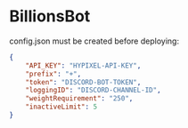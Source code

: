 # BillionsBot
config.json must be created before deploying:
```json
{
    "API_KEY": "HYPIXEL-API-KEY",
    "prefix": "+",
    "token": "DISCORD-BOT-TOKEN",
    "loggingID": "DISCORD-CHANNEL-ID",
    "weightRequirement": "250",
    "inactiveLimit": 5
}
```